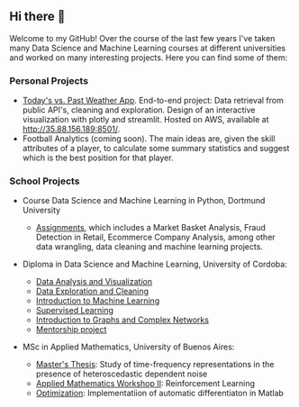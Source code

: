 ## Hi there 👋

Welcome to my GitHub! Over the course of the last few years I've taken many Data Science and Machine Learning courses at different universities and worked on many interesting projects. Here you can find some of them:

### Personal Projects
- [Today's vs. Past Weather App](https://github.com/sofianieva/weather_app). End-to-end project: Data retrieval from public API's, cleaning and exploration. Design of an interactive visualization with plotly and streamlit. Hosted on AWS, available at http://35.88.156.189:8501/.
- Football Analytics (coming soon). The main ideas are, given the skill attributes of a player, to calculate some summary statistics and suggest which is the best position for that player.

### School Projects
- Course Data Science and Machine Learning in Python, Dortmund University
  -  [Assignments](https://github.com/sofianieva/dortmund), which includes a Market Basket Analysis, Fraud Detection in Retail, Ecommerce Company Analysis, among other data wrangling, data cleaning and machine learning projects.

- Diploma in Data Science and Machine Learning, University of Cordoba:
  - [Data Analysis and Visualization](https://github.com/sofianieva/data_analysis_and_viz)
  - [Data Exploration and Cleaning](https://github.com/sofianieva/EDA_and_data_cleaning)
  - [Introduction to Machine Learning](https://github.com/sofianieva/introduction_to_ML)
  - [Supervised Learning](https://github.com/sofianieva/supervised_learning)
  - [Introduction to Graphs and Complex Networks](https://github.com/sofianieva/graphs_and_networks)
  - [Mentorship project](https://github.com/sofianieva/demand_prediction)

- MSc in Applied Mathematics, University of Buenos Aires:
  - [Master's Thesis](https://github.com/sofianieva/msc_thesis): Study of time-frequency representations in the presence of heteroscedastic dependent noise
  - [Applied Mathematics Workshop II](https://github.com/sofianieva/reinforcement_learning): Reinforcement Learning
  - [Optimization](https://github.com/sofianieva/autodiff_with_matlab): Implementatiion of automatic differentiaton in Matlab


<!--
**sofianieva/sofianieva** is a ✨ _special_ ✨ repository because its `README.md` (this file) appears on your GitHub profile.

Here are some ideas to get you started:

- 🔭 I’m currently working on ...
- 🌱 I’m currently learning ...
- 👯 I’m looking to collaborate on ...
- 🤔 I’m looking for help with ...
- 💬 Ask me about ...
- 📫 How to reach me: ...
- 😄 Pronouns: ...
- ⚡ Fun fact: ...
-->
